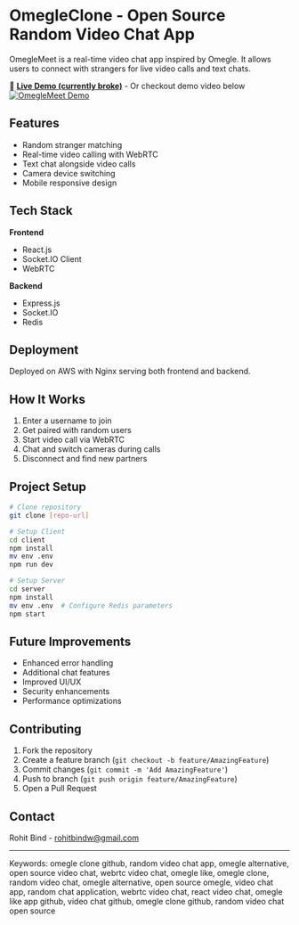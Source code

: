 # OmegleClone - Open Source Random Video Chat App

OmegleMeet is a real-time video chat app inspired by Omegle. It allows users to connect with strangers for live video calls and text chats.

🔴 **[Live Demo (currently broke)](http://omeglemeet.devrohit.tech/)** - Or checkout demo video below
[![OmegleMeet Demo](https://img.youtube.com/vi/YTGfyUdhu-U/0.jpg)](https://www.youtube.com/watch?v=YTGfyUdhu-U)

## Features
- Random stranger matching
- Real-time video calling with WebRTC
- Text chat alongside video calls
- Camera device switching
- Mobile responsive design

## Tech Stack
**Frontend**
- React.js
- Socket.IO Client
- WebRTC

**Backend**
- Express.js
- Socket.IO
- Redis

## Deployment
Deployed on AWS with Nginx serving both frontend and backend.

## How It Works
1. Enter a username to join
2. Get paired with random users
3. Start video call via WebRTC
4. Chat and switch cameras during calls
5. Disconnect and find new partners

## Project Setup
```bash
# Clone repository
git clone [repo-url]

# Setup Client
cd client
npm install
mv env .env
npm run dev

# Setup Server
cd server
npm install
mv env .env  # Configure Redis parameters
npm start
```

## Future Improvements
- Enhanced error handling
- Additional chat features
- Improved UI/UX
- Security enhancements
- Performance optimizations

## Contributing
1. Fork the repository
2. Create a feature branch (`git checkout -b feature/AmazingFeature`)
3. Commit changes (`git commit -m 'Add AmazingFeature'`)
4. Push to branch (`git push origin feature/AmazingFeature`)
5. Open a Pull Request

## Contact
Rohit Bind - [rohitbindw@gmail.com](mailto:rohitbindw@gmail.com)

---
Keywords: omegle clone github, random video chat app, omegle alternative, open source video chat, webrtc video chat, omegle like, omegle clone, random video chat, omegle alternative, open source omegle, video chat app, random chat application, webrtc video chat, react video chat, omegle like app github, video chat github, omegle clone github, random video chat open source

